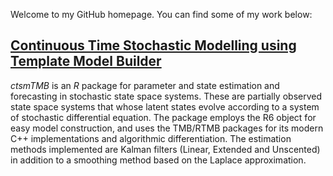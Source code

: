 <!-- # Phillip Brinck Vetter's Github Repository -->

Welcome to my GitHub homepage. You can find some of my work below:

## [Continuous Time Stochastic Modelling using Template Model Builder](https://phillipbvetter.github.io/ctsmTMB/)

*ctsmTMB* is an *R* package for parameter and state estimation and forecasting in stochastic state space systems. These are partially observed state space systems that whose latent states evolve according to a system of stochastic differential equation. The package employs the R6 object for easy model construction, and uses the TMB/RTMB packages for its modern C++ implementations and algorithmic differentiation. The estimation methods implemented are Kalman filters (Linear, Extended and Unscented) in addition to a smoothing method based on the Laplace approximation.
